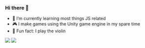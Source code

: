 ### Hi there 👋

- 🔭 I’m currently learning most things JS related
- 🎮 I make games using the Unity game engine in my spare time
- 🎻 Fun fact: I play the violin

<img src="https://github-readme-stats.vercel.app/api?username=VCP-dev&&show_icons=true&title_color=ffffff&icon_color=bb2acf&text_color=daf7dc&bg_color=151515">

<img src ="https://github-readme-stats.vercel.app/api/top-langs/?username=VCP-dev&theme=dark&hide_langs_below%20=%201" />
